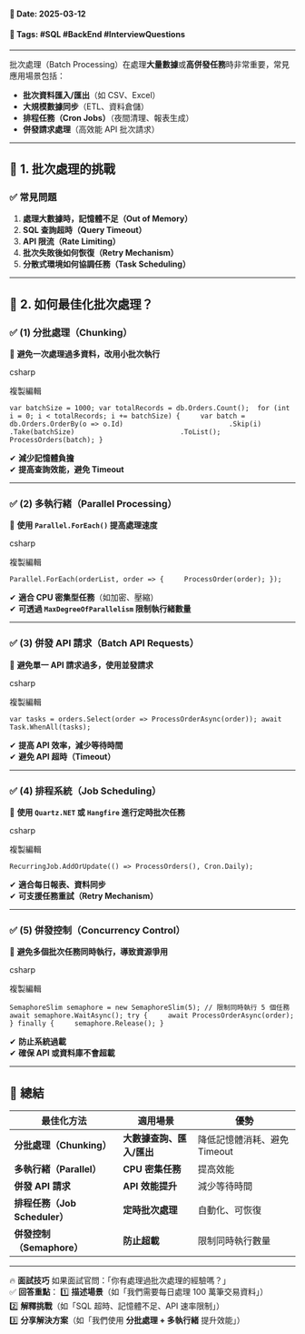 #### 📅 **Date**: 2025-03-12

#### 🔖 **Tags**: #SQL #BackEnd #InterviewQuestions

---

批次處理（Batch Processing）在處理**大量數據**或**高併發任務**時非常重要，常見應用場景包括：

- **批次資料匯入/匯出**（如 CSV、Excel）
- **大規模數據同步**（ETL、資料倉儲）
- **排程任務（Cron Jobs）**（夜間清理、報表生成）
- **併發請求處理**（高效能 API 批次請求）

---

## **📍 1. 批次處理的挑戰**

### **✅ 常見問題**

1. **處理大數據時，記憶體不足（Out of Memory）**
2. **SQL 查詢超時（Query Timeout）**
3. **API 限流（Rate Limiting）**
4. **批次失敗後如何恢復（Retry Mechanism）**
5. **分散式環境如何協調任務（Task Scheduling）**

---

## **📍 2. 如何最佳化批次處理？**

### **✅ (1) 分批處理（Chunking）**

📌 **避免一次處理過多資料，改用小批次執行**

csharp

複製編輯

`var batchSize = 1000; var totalRecords = db.Orders.Count();  for (int i = 0; i < totalRecords; i += batchSize) {     var batch = db.Orders.OrderBy(o => o.Id)                          .Skip(i)                          .Take(batchSize)                          .ToList();     ProcessOrders(batch); }`

✔ **減少記憶體負擔**  
✔ **提高查詢效能，避免 Timeout**

---

### **✅ (2) 多執行緒（Parallel Processing）**

📌 **使用 `Parallel.ForEach()` 提高處理速度**

csharp

複製編輯

`Parallel.ForEach(orderList, order => {     ProcessOrder(order); });`

✔ **適合 CPU 密集型任務**（如加密、壓縮）  
✔ **可透過 `MaxDegreeOfParallelism` 限制執行緒數量**

---

### **✅ (3) 併發 API 請求（Batch API Requests）**

📌 **避免單一 API 請求過多，使用並發請求**

csharp

複製編輯

`var tasks = orders.Select(order => ProcessOrderAsync(order)); await Task.WhenAll(tasks);`

✔ **提高 API 效率，減少等待時間**  
✔ **避免 API 超時（Timeout）**

---

### **✅ (4) 排程系統（Job Scheduling）**

📌 **使用 `Quartz.NET` 或 `Hangfire` 進行定時批次任務**

csharp

複製編輯

`RecurringJob.AddOrUpdate(() => ProcessOrders(), Cron.Daily);`

✔ **適合每日報表、資料同步**  
✔ **可支援任務重試（Retry Mechanism）**

---

### **✅ (5) 併發控制（Concurrency Control）**

📌 **避免多個批次任務同時執行，導致資源爭用**

csharp

複製編輯

`SemaphoreSlim semaphore = new SemaphoreSlim(5); // 限制同時執行 5 個任務 await semaphore.WaitAsync(); try {     await ProcessOrderAsync(order); } finally {     semaphore.Release(); }`

✔ **防止系統過載**  
✔ **確保 API 或資料庫不會超載**

---

## **📌 總結**

|**最佳化方法**|**適用場景**|**優勢**|
|---|---|---|
|**分批處理（Chunking）**|**大數據查詢、匯入/匯出**|降低記憶體消耗、避免 Timeout|
|**多執行緒（Parallel）**|**CPU 密集任務**|提高效能|
|**併發 API 請求**|**API 效能提升**|減少等待時間|
|**排程任務（Job Scheduler）**|**定時批次處理**|自動化、可恢復|
|**併發控制（Semaphore）**|**防止超載**|限制同時執行數量|

---

🔥 **面試技巧** 如果面試官問：「你有處理過批次處理的經驗嗎？」  
✅ **回答重點**： 1️⃣ **描述場景**（如「我們需要每日處理 100 萬筆交易資料」）  
2️⃣ **解釋挑戰**（如「SQL 超時、記憶體不足、API 速率限制」）  
3️⃣ **分享解決方案**（如「我們使用 **分批處理 + 多執行緒** 提升效能」）